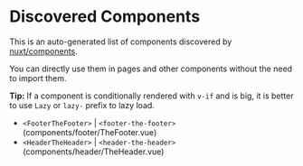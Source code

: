 # Discovered Components

This is an auto-generated list of components discovered by [nuxt/components](https://github.com/nuxt/components).

You can directly use them in pages and other components without the need to import them.

**Tip:** If a component is conditionally rendered with `v-if` and is big, it is better to use `Lazy` or `lazy-` prefix to lazy load.

- `<FooterTheFooter>` | `<footer-the-footer>` (components/footer/TheFooter.vue)
- `<HeaderTheHeader>` | `<header-the-header>` (components/header/TheHeader.vue)
